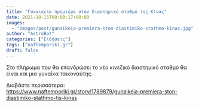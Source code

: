 ```yaml
---
title: "Γυναικεία πρεμιέρα στον διαστημικό σταθμό της Κίνας"
date: 2021-10-15T09:09:17+00:00
images:
  - "images/post/gunaikeia-premiera-ston-diastimiko-stathmo-kinas.jpg"
author: "AstroBot"
categories: ["Ειδήσεις"]
tags: ["naftemporiki.gr"]
draft: false
---
```


Στο πλήρωμα που θα επανδρώσει το νέο κινεζικό διαστημικό σταθμό θα είναι και μια γυναίκα ταικοναύτης.

Διαβάστε περισσότερα: https://www.naftemporiki.gr/story/1789879/gunaikeia-premiera-ston-diastimiko-stathmo-tis-kinas
